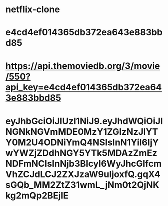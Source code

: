 # netflix-clone
 
# e4cd4ef014365db372ea643e883bbd85

# https://api.themoviedb.org/3/movie/550?api_key=e4cd4ef014365db372ea643e883bbd85

# eyJhbGciOiJIUzI1NiJ9.eyJhdWQiOiJlNGNkNGVmMDE0MzY1ZGIzNzJlYTY0M2U4ODNiYmQ4NSIsInN1YiI6IjYwYWZjZDdhNGY5YTk5MDAzZmEzNDFmNCIsInNjb3BlcyI6WyJhcGlfcmVhZCJdLCJ2ZXJzaW9uIjoxfQ.gqX4sGQb_MM2ZtZ31wmL_jNm0t2QjNKkg2mQp2BEjlE

